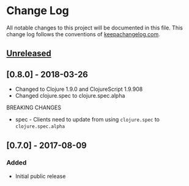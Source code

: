 # Change Log
All notable changes to this project will be documented in this file. This change log follows the conventions of [keepachangelog.com](http://keepachangelog.com/).

## [Unreleased]

## [0.8.0] - 2018-03-26
- Changed to Clojure 1.9.0 and ClojureScript 1.9.908
- Changed clojure.spec to clojure.spec.alpha

BREAKING CHANGES

* spec - Clients need to update from using `clojure.spec` to `clojure.spec.alpha`

## [0.7.0] - 2017-08-09
### Added
- Initial public release

[Unreleased]: https://github.com/Guaranteed-Rate/re-flow/compare/v0.8.0...HEAD
